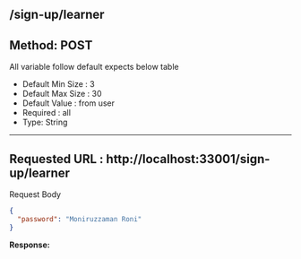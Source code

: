 
## /sign-up/learner

## Method: POST
All variable follow  default expects below table
* Default Min Size : 3
* Default Max Size : 30
* Default Value : from user
* Required : all
* Type: String

---
Requested URL : http://localhost:33001/sign-up/learner<br>
--

Request Body
```json
{
  "password": "Moniruzzaman Roni"
}
```
**Response:** <br>


